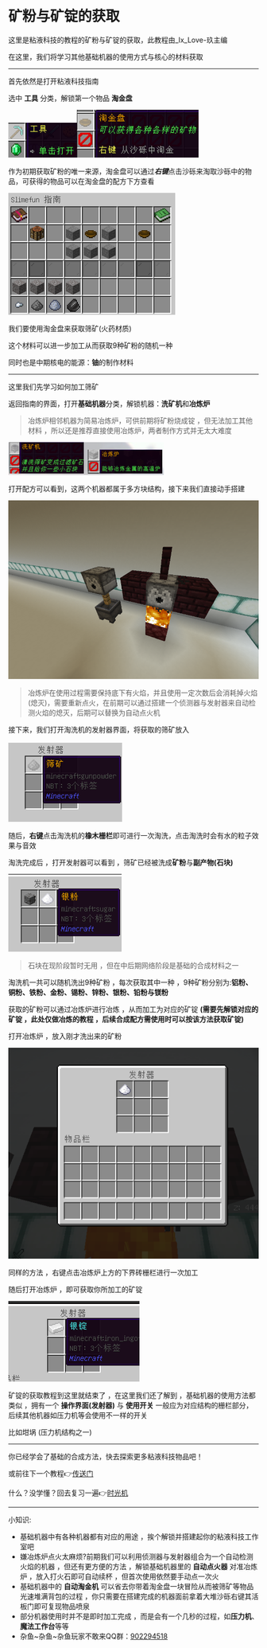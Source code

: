 # 矿粉与矿锭的获取

这里是粘液科技的教程的矿粉与矿锭的获取，此教程由_Ix_Love-玖主编

在这里，我们将学习其他基础机器的使用方式与核心的材料获取

------

首先依然是打开粘液科技指南

选中 __工具__ 分类，解锁第一个物品 __淘金盘__

![sg-工具](image/sg-工具.png)![sg-淘金](image/sg-淘金.png)

作为初期获取矿粉的唯一来源，淘金盘可以通过***右键***点击沙砾来淘取沙砾中的物品，可获得的物品可以在淘金盘的配方下方查看

![淘金盘的合成配方 ，下方显示可以进行互动的方块与获取的物品](image/sg-淘金2.png)

我们要使用淘金盘来获取筛矿(火药材质)

这个材料可以进一步加工从而获取9种矿粉的随机一种

同时也是中期核电的能源：**铀**的制作材料

------

这里我们先学习如何加工筛矿

返回指南的界面，打开**基础机器**分类，解锁机器：**洗矿机**和**冶炼炉**

> 冶炼炉相邻机器为简易冶炼炉，可供前期将矿粉烧成锭 ，但无法加工其他材料 ，所以还是推荐直接使用冶炼炉，两者制作方式并无太大难度

![sg-冶炼](image/sg-冶炼.png)

打开配方可以看到，这两个机器都属于多方块结构，接下来我们直接动手搭建

![搭建完成丨左:洗矿机 右：冶炼炉](image/sg-冶炼2.png)

> 冶炼炉在使用过程需要保持底下有火焰，并且使用一定次数后会消耗掉火焰(熄灭)，需要重新点火，在前期可以通过搭建一个侦测器与发射器来自动检测火焰的熄灭，后期可以替换为自动点火机

接下来，我们打开淘洗机的发射器界面，将获取的筛矿放入

![sg-淘洗1](image/sg-淘洗1.png)

随后，**右键**点击淘洗机的**橡木栅栏**即可进行一次淘洗，点击淘洗时会有水的粒子效果与音效

淘洗完成后 ，打开发射器可以看到 ，筛矿已经被洗成**矿粉**与**副产物(石块)**

![sg-淘洗2](image/sg-淘洗2.png)

> 石块在现阶段暂时无用 ，但在中后期网络阶段是基础的合成材料之一

淘洗机一共可以随机洗出9种矿粉 ，每次获取其中一种 ，9种矿粉分别为:**铝粉、铜粉、铁粉、金粉、锡粉、锌粉、银粉、铅粉与镁粉**

获取的矿粉可以通过冶炼炉进行冶炼 ，从而加工为对应的矿锭 **(需要先解锁对应的矿锭 ，此处仅做冶炼的教程 ，后续合成配方需使用时可以按该方法获取矿锭)**

打开冶炼炉 ，放入刚才洗出来的矿粉

![sg-冶炼3](image/sg-冶炼3.png)

同样的方法 ，右键点击冶炼炉上方的下界砖栅栏进行一次加工

随后打开冶炼炉 ，即可获取你所加工的矿锭

![sg-冶炼4](image/sg-冶炼4.png)

矿锭的获取教程到这里就结束了 ，在这里我们还了解到 ，基础机器的使用方法都类似 ，拥有一个 **操作界面(发射器)** 与 **使用开关**
一般应为对应结构的栅栏部分，后续其他机器如压力机等会使用不一样的开关

比如坩埚 (压力机结构之一)

------

你已经学会了基础的合成方法，快去探索更多粘液科技物品吧！

或前往下一个教程👉[传送门](../slimefun/1.3.md)

什么？没学懂？回去复习一遍👉[时光机](../slimefun/1.1.md)

------

小知识:
* 基础机器中有各种机器都有对应的用途 ，挨个解锁并搭建起你的粘液科技工作室吧
* 嫌冶炼炉点火太麻烦?前期我们可以利用侦测器与发射器组合为一个自动检测火焰的机器 ，但还有更方便的方法 ，解锁基础机器里的 __自动点火器__ 对准冶炼炉 ，放入打火石即可自动续杯 ，但首次使用依然要手动点一次火
* 基础机器中的 __自动淘金机__ 可以省去你带着淘金盘一块冒险从而被筛矿等物品光速堆满背包的过程 ，你只需要在搭建完成的机器面前拿着大堆沙砾右键其活板门即可复现物品喷泉
* 部分机器使用时并不是即时加工完成 ，而是会有一个几秒的过程，如**压力机**、**魔法工作台**等等
* 杂鱼\~杂鱼\~杂鱼玩家不敢来QQ群：[902294518](https://qm.qq.com/q/rFwmLujMqc)
